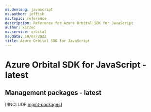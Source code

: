 ```yaml
---
ms.devlang: javascript
ms.author: jeffish
ms.topic: reference
description: Reference for Azure Orbital SDK for JavaScript
author: xirzec
ms.service: orbital
ms.data: 10/07/2022
title: Azure Orbital SDK for JavaScript
---
```

# Azure Orbital SDK for JavaScript - latest

## Management packages - latest
[!INCLUDE [mgmt-packages](orbital-mgmt-index.md)]